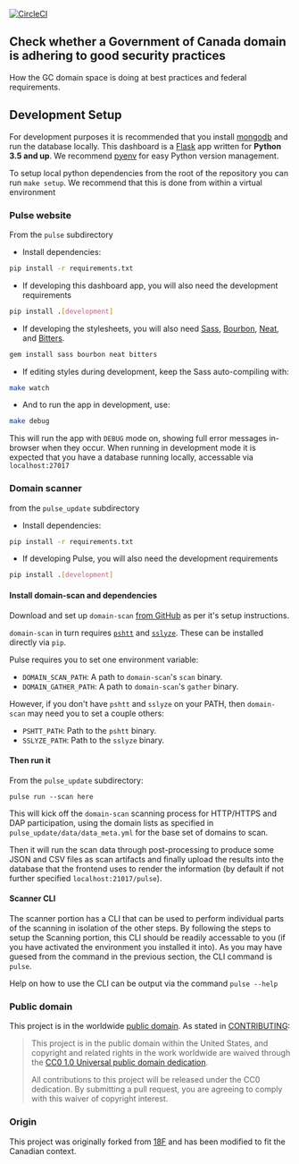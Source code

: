 [![CircleCI](https://circleci.com/gh/cds-snc/pulse.svg?style=svg)](https://circleci.com/gh/cds-snc/pulse)

## Check whether a Government of Canada domain is adhering to good security practices

How the GC domain space is doing at best practices and federal requirements.

## Development Setup

For development purposes it is recommended that you install [mongodb](https://www.mongodb.com/) and run the database locally.
This dashboard is a [Flask](http://flask.pocoo.org/) app written for **Python 3.5 and up**. We recommend [pyenv](https://github.com/yyuu/pyenv) for easy Python version management.

To setup local python dependencies from the root of the repository you can run `make setup`. We recommend that this is done from within a virtual environment

### Pulse website

From the `pulse` subdirectory

* Install dependencies:

```bash
pip install -r requirements.txt
```

* If developing this dashboard app, you will also need the development requirements
```bash
pip install .[development]
```

* If developing the stylesheets, you will also need [Sass](http://sass-lang.com/), [Bourbon](http://bourbon.io/), [Neat](http://neat.bourbon.io/), and [Bitters](http://bitters.bourbon.io/).

```bash
gem install sass bourbon neat bitters
```

* If editing styles during development, keep the Sass auto-compiling with:

```bash
make watch
```

* And to run the app in development, use:

```bash
make debug
```

This will run the app with `DEBUG` mode on, showing full error messages in-browser when they occur.
When running in development mode it is expected that you have a database running locally, accessable via `localhost:27017`

### Domain scanner

from the `pulse_update` subdirectory

* Install dependencies:

```bash
pip install -r requirements.txt
```

* If developing Pulse, you will also need the development requirements
```bash
pip install .[development]
```

#### Install domain-scan and dependencies

Download and set up `domain-scan` [from GitHub](https://github.com/cds-snc/domain-scan) as per it's setup instructions.

`domain-scan` in turn requires [`pshtt`](https://github.com/dhs-ncats/pshtt) and [`sslyze`](https://github.com/nabla-c0d3/sslyze). These can be installed directly via `pip`.

Pulse requires you to set one environment variable:

* `DOMAIN_SCAN_PATH`: A path to `domain-scan`'s `scan` binary.
* `DOMAIN_GATHER_PATH`: A path to `domain-scan`'s `gather` binary.

However, if you don't have `pshtt` and `sslyze` on your PATH, then `domain-scan` may need you to set a couple others:

* `PSHTT_PATH`: Path to the `pshtt` binary.
* `SSLYZE_PATH`: Path to the `sslyze` binary.

#### Then run it

From the `pulse_update` subdirectory:

```
pulse run --scan here
```

This will kick off the `domain-scan` scanning process for HTTP/HTTPS and DAP participation, using the domain lists as specified in `pulse_update/data/data_meta.yml` for the base set of domains to scan.

Then it will run the scan data through post-processing to produce some JSON and CSV files as scan artifacts and finally upload the results into the database that the frontend uses to render the information (by default if not further specified `localhost:21017/pulse`).


#### Scanner CLI

The scanner portion has a CLI that can be used to perform individual parts of the scanning in isolation of the other steps.
By following the steps to setup the Scanning portion, this CLI should be readily accessable to you (if you have activated the environment you installed it into).
As you may have guesed from the command in the previous section, the CLI command is `pulse`.

Help on how to use the CLI can be output via the command `pulse --help`


### Public domain

This project is in the worldwide [public domain](LICENSE.md). As stated in [CONTRIBUTING](CONTRIBUTING.md):

> This project is in the public domain within the United States, and copyright and related rights in the work worldwide are waived through the [CC0 1.0 Universal public domain dedication](https://creativecommons.org/publicdomain/zero/1.0/).
>
> All contributions to this project will be released under the CC0 dedication. By submitting a pull request, you are agreeing to comply with this waiver of copyright interest.

### Origin 

This project was originally forked from [18F](https://github.com/18f/pulse) and has been modified to fit the Canadian context.

